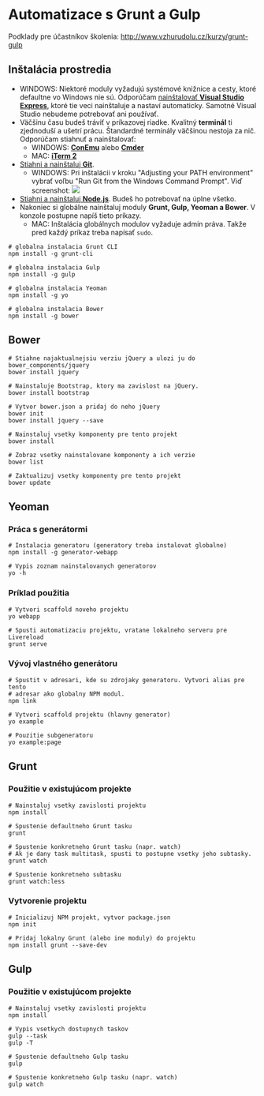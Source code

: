 # Automatizace s Grunt a Gulp

Podklady pre účastníkov školenia:
http://www.vzhurudolu.cz/kurzy/grunt-gulp

## Inštalácia prostredia

* WINDOWS: Niektoré moduly vyžadujú systémové knižnice a cesty, ktoré defaultne vo Windows nie sú. Odporúčam [nainštalovať **Visual Studio Express**](http://www.visualstudio.com/en-us/products/visual-studio-express-vs.aspx), ktoré tie veci nainštaluje a nastaví automaticky. Samotné Visual Studio nebudeme potrebovať ani používať.
* Väčšinu času budeš tráviť v príkazovej riadke. Kvalitný **terminál** ti zjednoduší a ušetrí prácu. Štandardné terminály väčšinou nestoja za nič. Odporúčam stiahnuť a nainštalovať:
  * WINDOWS: [**ConEmu**](https://code.google.com/p/conemu-maximus5/) alebo [**Cmder**](http://cmder.net/)
  * MAC: [**iTerm 2**](http://iterm2.com/)
* [Stiahni a nainštaluj **Git**](http://git-scm.com/downloads).
  * WINDOWS: Pri inštalácii v kroku "Adjusting your PATH environment" vybrať voľbu "Run Git from the Windows Command Prompt". Viď screenshot: ![](http://dev.opencascade.org/doc/overview/html/OCCT_GitGuide_V2_image002.png)
* [Stiahni a nainštaluj **Node.js**](http://nodejs.org/). Budeš ho potrebovať na úplne všetko.
* Nakoniec si globálne nainštaluj moduly **Grunt, Gulp, Yeoman a Bower**. V konzole postupne napíš tieto príkazy.
  * MAC: Inštalácia globálnych modulov vyžaduje admin práva. Takže pred každý príkaz treba napísať `sudo`.

```shell
# globalna instalacia Grunt CLI
npm install -g grunt-cli

# globalna instalacia Gulp
npm install -g gulp

# globalna instalacia Yeoman
npm install -g yo

# globalna instalacia Bower
npm install -g bower
```


## Bower

```shell
# Stiahne najaktualnejsiu verziu jQuery a ulozi ju do bower_components/jquery
bower install jquery

# Nainstaluje Bootstrap, ktory ma zavislost na jQuery.
bower install bootstrap

# Vytvor bower.json a pridaj do neho jQuery
bower init
bower install jquery --save

# Nainstaluj vsetky komponenty pre tento projekt
bower install

# Zobraz vsetky nainstalovane komponenty a ich verzie
bower list

# Zaktualizuj vsetky komponenty pre tento projekt
bower update
```

## Yeoman

### Práca s generátormi

```shell
# Instalacia generatoru (generatory treba instalovat globalne)
npm install -g generator-webapp

# Vypis zoznam nainstalovanych generatorov
yo -h
```

### Príklad použitia

```shell
# Vytvori scaffold noveho projektu
yo webapp

# Spusti automatizaciu projektu, vratane lokalneho serveru pre Livereload
grunt serve
```

### Vývoj vlastného generátoru

```shell
# Spustit v adresari, kde su zdrojaky generatoru. Vytvori alias pre tento
# adresar ako globalny NPM modul.
npm link

# Vytvori scaffold projektu (hlavny generator)
yo example

# Pouzitie subgeneratoru
yo example:page
```

## Grunt

### Použitie v existujúcom projekte

```shell
# Nainstaluj vsetky zavislosti projektu
npm install

# Spustenie defaultneho Grunt tasku
grunt

# Spustenie konkretneho Grunt tasku (napr. watch)
# Ak je dany task multitask, spusti to postupne vsetky jeho subtasky.
grunt watch

# Spustenie konkretneho subtasku
grunt watch:less
```

### Vytvorenie projektu

```shell
# Inicializuj NPM projekt, vytvor package.json
npm init

# Pridaj lokalny Grunt (alebo ine moduly) do projektu
npm install grunt --save-dev
```

## Gulp

### Použitie v existujúcom projekte

```shell
# Nainstaluj vsetky zavislosti projektu
npm install

# Vypis vsetkych dostupnych taskov
gulp --task
gulp -T

# Spustenie defaultneho Gulp tasku
gulp

# Spustenie konkretneho Gulp tasku (napr. watch)
gulp watch
```

